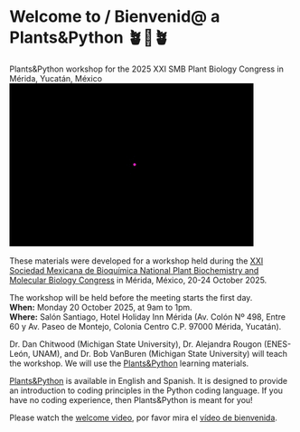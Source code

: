 # Welcome to / Bienvenid@ a Plants&Python 🪴🐍🪴
Plants&amp;Python workshop for the 2025 XXI SMB Plant Biology Congress in Mérida, Yucatán, México
![alt](https://github.com/DanChitwood/Merida_workshop/blob/main/phyllotaxy.gif)

These materials were developed for a workshop held during the [XXI Sociedad Mexicana de Bioquímica National Plant Biochemistry and Molecular Biology Congress](https://smbplant.quimica.unam.mx/) in Mérida, México, 20-24 October 2025.

The workshop will be held before the meeting starts the first day.  
**When:** Monday 20 October 2025, at 9am to 1pm.  
**Where:** Salón Santiago, Hotel Holiday Inn Mérida (Av. Colón Nº 498, Entre 60 y Av. Paseo de Montejo, Colonia Centro C.P. 97000 Mérida, Yucatán).

Dr. Dan Chitwood (Michigan State University), Dr. Alejandra Rougon (ENES-León, UNAM), and Dr. Bob VanBuren (Michigan State University) will teach the workshop. We will use the [Plants&Python](https://plantsandpython.github.io/PlantsAndPython) learning materials.

[Plants&Python](https://plantsandpython.github.io/PlantsAndPython) is available in English and Spanish. It is designed to provide an introduction to coding principles in the Python coding language. If you have no coding experience, then Plants&Python is meant for you!

Please watch the [welcome video](https://plantsandpython.github.io/PlantsAndPython/00_PREFACE/01_Welcome_Bienvenido/00_Welcome.html), por favor mira el [vídeo de bienvenida](https://plantsandpython.github.io/PlantsAndPython/00_PREFACE/01_Welcome_Bienvenido/01_Bienvenido.html).

